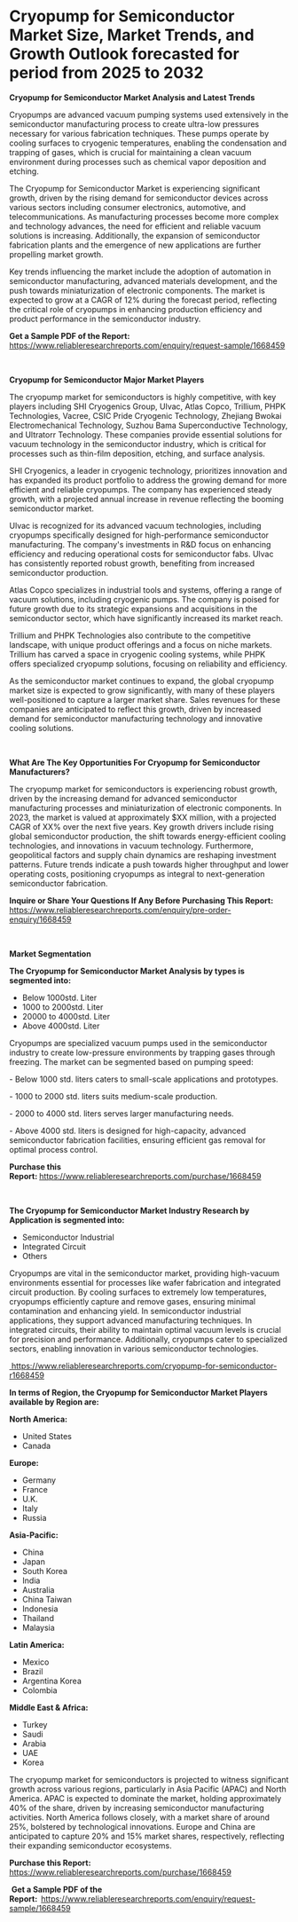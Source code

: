 <p><h1>Cryopump for Semiconductor Market Size, Market Trends, and Growth Outlook forecasted for period from 2025 to 2032</h1></p><p><strong>Cryopump for Semiconductor Market Analysis and Latest Trends</strong></p>
<p><p>Cryopumps are advanced vacuum pumping systems used extensively in the semiconductor manufacturing process to create ultra-low pressures necessary for various fabrication techniques. These pumps operate by cooling surfaces to cryogenic temperatures, enabling the condensation and trapping of gases, which is crucial for maintaining a clean vacuum environment during processes such as chemical vapor deposition and etching.</p><p>The Cryopump for Semiconductor Market is experiencing significant growth, driven by the rising demand for semiconductor devices across various sectors including consumer electronics, automotive, and telecommunications. As manufacturing processes become more complex and technology advances, the need for efficient and reliable vacuum solutions is increasing. Additionally, the expansion of semiconductor fabrication plants and the emergence of new applications are further propelling market growth.</p><p>Key trends influencing the market include the adoption of automation in semiconductor manufacturing, advanced materials development, and the push towards miniaturization of electronic components. The market is expected to grow at a CAGR of 12% during the forecast period, reflecting the critical role of cryopumps in enhancing production efficiency and product performance in the semiconductor industry.</p></p>
<p><strong>Get a Sample PDF of the Report:&nbsp;</strong> <a href="https://www.reliableresearchreports.com/enquiry/request-sample/1668459?utm_campaign=34&utm_medium=2&utm_source=Github&utm_content=ia&utm_term=12042025&utm_id=cryopump-for-semiconductor">https://www.reliableresearchreports.com/enquiry/request-sample/1668459</a></p>
<p>&nbsp;</p>
<p><strong>Cryopump for Semiconductor Major Market Players</strong></p>
<p><p>The cryopump market for semiconductors is highly competitive, with key players including SHI Cryogenics Group, Ulvac, Atlas Copco, Trillium, PHPK Technologies, Vacree, CSIC Pride Cryogenic Technology, Zhejiang Bwokai Electromechanical Technology, Suzhou Bama Superconductive Technology, and Ultratorr Technology. These companies provide essential solutions for vacuum technology in the semiconductor industry, which is critical for processes such as thin-film deposition, etching, and surface analysis.</p><p>SHI Cryogenics, a leader in cryogenic technology, prioritizes innovation and has expanded its product portfolio to address the growing demand for more efficient and reliable cryopumps. The company has experienced steady growth, with a projected annual increase in revenue reflecting the booming semiconductor market.</p><p>Ulvac is recognized for its advanced vacuum technologies, including cryopumps specifically designed for high-performance semiconductor manufacturing. The company's investments in R&D focus on enhancing efficiency and reducing operational costs for semiconductor fabs. Ulvac has consistently reported robust growth, benefiting from increased semiconductor production.</p><p>Atlas Copco specializes in industrial tools and systems, offering a range of vacuum solutions, including cryogenic pumps. The company is poised for future growth due to its strategic expansions and acquisitions in the semiconductor sector, which have significantly increased its market reach.</p><p>Trillium and PHPK Technologies also contribute to the competitive landscape, with unique product offerings and a focus on niche markets. Trillium has carved a space in cryogenic cooling systems, while PHPK offers specialized cryopump solutions, focusing on reliability and efficiency.</p><p>As the semiconductor market continues to expand, the global cryopump market size is expected to grow significantly, with many of these players well-positioned to capture a larger market share. Sales revenues for these companies are anticipated to reflect this growth, driven by increased demand for semiconductor manufacturing technology and innovative cooling solutions.</p></p>
<p>&nbsp;</p>
<p><strong>What Are The Key Opportunities For Cryopump for Semiconductor Manufacturers?</strong></p>
<p><p>The cryopump market for semiconductors is experiencing robust growth, driven by the increasing demand for advanced semiconductor manufacturing processes and miniaturization of electronic components. In 2023, the market is valued at approximately $XX million, with a projected CAGR of XX% over the next five years. Key growth drivers include rising global semiconductor production, the shift towards energy-efficient cooling technologies, and innovations in vacuum technology. Furthermore, geopolitical factors and supply chain dynamics are reshaping investment patterns. Future trends indicate a push towards higher throughput and lower operating costs, positioning cryopumps as integral to next-generation semiconductor fabrication.</p></p>
<p><strong>Inquire or Share Your Questions If Any Before Purchasing This Report:</strong> <a href="https://www.reliableresearchreports.com/enquiry/pre-order-enquiry/1668459?utm_campaign=34&utm_medium=2&utm_source=Github&utm_content=ia&utm_term=12042025&utm_id=cryopump-for-semiconductor">https://www.reliableresearchreports.com/enquiry/pre-order-enquiry/1668459</a></p>
<p>&nbsp;</p>
<p><strong>Market Segmentation</strong></p>
<p><strong>The Cryopump for Semiconductor Market Analysis by types is segmented into:</strong></p>
<p><ul><li>Below 1000std. Liter</li><li>1000 to 2000std. Liter</li><li>20000 to 4000std. Liter</li><li>Above 4000std. Liter</li></ul></p>
<p><p>Cryopumps are specialized vacuum pumps used in the semiconductor industry to create low-pressure environments by trapping gases through freezing. The market can be segmented based on pumping speed: </p><p>- Below 1000 std. liters caters to small-scale applications and prototypes. </p><p>- 1000 to 2000 std. liters suits medium-scale production. </p><p>- 2000 to 4000 std. liters serves larger manufacturing needs. </p><p>- Above 4000 std. liters is designed for high-capacity, advanced semiconductor fabrication facilities, ensuring efficient gas removal for optimal process control.</p></p>
<p><strong>Purchase this Report:&nbsp;</strong><a href="https://www.reliableresearchreports.com/purchase/1668459?utm_campaign=34&utm_medium=2&utm_source=Github&utm_content=ia&utm_term=12042025&utm_id=cryopump-for-semiconductor">https://www.reliableresearchreports.com/purchase/1668459</a></p>
<p>&nbsp;</p>
<p><strong>The Cryopump for Semiconductor Market Industry Research by Application is segmented into:</strong></p>
<p><ul><li>Semiconductor Industrial</li><li>Integrated Circuit</li><li>Others</li></ul></p>
<p><p>Cryopumps are vital in the semiconductor market, providing high-vacuum environments essential for processes like wafer fabrication and integrated circuit production. By cooling surfaces to extremely low temperatures, cryopumps efficiently capture and remove gases, ensuring minimal contamination and enhancing yield. In semiconductor industrial applications, they support advanced manufacturing techniques. In integrated circuits, their ability to maintain optimal vacuum levels is crucial for precision and performance. Additionally, cryopumps cater to specialized sectors, enabling innovation in various semiconductor technologies.</p></p>
<p><a href="https://www.reliableresearchreports.com/cryopump-for-semiconductor-r1668459?utm_campaign=34&utm_medium=2&utm_source=Github&utm_content=ia&utm_term=12042025&utm_id=cryopump-for-semiconductor">&nbsp;https://www.reliableresearchreports.com/cryopump-for-semiconductor-r1668459</a></p>
<p><strong>In terms of Region, the Cryopump for Semiconductor Market Players available by Region are:</strong></p>
<p>
    <p> <strong> North America: </strong>
        <ul>
            <li>United States</li>
            <li>Canada</li>
        </ul>
        </p> 
    <p> <strong> Europe: </strong>
        <ul>
            <li>Germany</li>
            <li>France</li>
            <li>U.K.</li>
            <li>Italy</li>
            <li>Russia</li>
        </ul>
        </p> 
    <p> <strong> Asia-Pacific: </strong>
        <ul>
            <li>China</li>
            <li>Japan</li>
            <li>South Korea</li>
            <li>India</li>
            <li>Australia</li>
            <li>China Taiwan</li>
            <li>Indonesia</li>
            <li>Thailand</li>
            <li>Malaysia</li>
        </ul>
        </p> 
    <p> <strong> Latin America: </strong>
        <ul>
            <li>Mexico</li>
            <li>Brazil</li>
            <li>Argentina Korea</li>
            <li>Colombia</li>
        </ul>
        </p> 
    <p> <strong> Middle East & Africa: </strong>
        <ul>
            <li>Turkey</li>
            <li>Saudi</li>
            <li>Arabia</li>
            <li>UAE</li>
            <li>Korea</li>
        </ul>
    </p>
    </p>
<p><p>The cryopump market for semiconductors is projected to witness significant growth across various regions, particularly in Asia Pacific (APAC) and North America. APAC is expected to dominate the market, holding approximately 40% of the share, driven by increasing semiconductor manufacturing activities. North America follows closely, with a market share of around 25%, bolstered by technological innovations. Europe and China are anticipated to capture 20% and 15% market shares, respectively, reflecting their expanding semiconductor ecosystems.</p></p>
<p><strong>Purchase this Report: </strong><a href="https://www.reliableresearchreports.com/purchase/1668459?utm_campaign=34&utm_medium=2&utm_source=Github&utm_content=ia&utm_term=12042025&utm_id=cryopump-for-semiconductor">https://www.reliableresearchreports.com/purchase/1668459</a></p>
<p>&nbsp;<strong>Get a Sample PDF of the Report:&nbsp;&nbsp;</strong><a href="https://www.reliableresearchreports.com/enquiry/request-sample/1668459?utm_campaign=34&utm_medium=2&utm_source=Github&utm_content=ia&utm_term=12042025&utm_id=cryopump-for-semiconductor">https://www.reliableresearchreports.com/enquiry/request-sample/1668459</a></p>
<p><strong></strong></p>
<p><p></p><p></p><p></p></p>